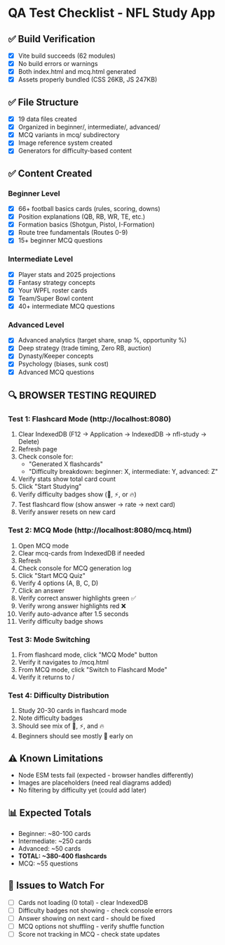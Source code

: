 # QA Test Checklist - NFL Study App

## ✅ Build Verification
- [x] Vite build succeeds (62 modules)
- [x] No build errors or warnings
- [x] Both index.html and mcq.html generated
- [x] Assets properly bundled (CSS 26KB, JS 247KB)

## ✅ File Structure
- [x] 19 data files created
- [x] Organized in beginner/, intermediate/, advanced/
- [x] MCQ variants in mcq/ subdirectory
- [x] Image reference system created
- [x] Generators for difficulty-based content

## ✅ Content Created

### Beginner Level
- [x] 66+ football basics cards (rules, scoring, downs)
- [x] Position explanations (QB, RB, WR, TE, etc.)
- [x] Formation basics (Shotgun, Pistol, I-Formation)
- [x] Route tree fundamentals (Routes 0-9)
- [x] 15+ beginner MCQ questions

### Intermediate Level
- [x] Player stats and 2025 projections
- [x] Fantasy strategy concepts
- [x] Your WPFL roster cards
- [x] Team/Super Bowl content
- [x] 40+ intermediate MCQ questions

### Advanced Level
- [x] Advanced analytics (target share, snap %, opportunity %)
- [x] Deep strategy (trade timing, Zero RB, auction)
- [x] Dynasty/Keeper concepts
- [x] Psychology (biases, sunk cost)
- [x] Advanced MCQ questions

## 🔍 BROWSER TESTING REQUIRED

### Test 1: Flashcard Mode (http://localhost:8080)
1. Clear IndexedDB (F12 → Application → IndexedDB → nfl-study → Delete)
2. Refresh page
3. Check console for:
   - "Generated X flashcards"
   - "Difficulty breakdown: beginner: X, intermediate: Y, advanced: Z"
4. Verify stats show total card count
5. Click "Start Studying"
6. Verify difficulty badges show (🌱, ⚡, or 🔥)
7. Test flashcard flow (show answer → rate → next card)
8. Verify answer resets on new card

### Test 2: MCQ Mode (http://localhost:8080/mcq.html)
1. Open MCQ mode
2. Clear mcq-cards from IndexedDB if needed
3. Refresh
4. Check console for MCQ generation log
5. Click "Start MCQ Quiz"
6. Verify 4 options (A, B, C, D)
7. Click an answer
8. Verify correct answer highlights green ✅
9. Verify wrong answer highlights red ❌
10. Verify auto-advance after 1.5 seconds
11. Verify difficulty badge shows

### Test 3: Mode Switching
1. From flashcard mode, click "MCQ Mode" button
2. Verify it navigates to /mcq.html
3. From MCQ mode, click "Switch to Flashcard Mode"
4. Verify it returns to /

### Test 4: Difficulty Distribution
1. Study 20-30 cards in flashcard mode
2. Note difficulty badges
3. Should see mix of 🌱, ⚡, and 🔥
4. Beginners should see mostly 🌱 early on

## ⚠️ Known Limitations
- Node ESM tests fail (expected - browser handles differently)
- Images are placeholders (need real diagrams added)
- No filtering by difficulty yet (could add later)

## 📊 Expected Totals
- Beginner: ~80-100 cards
- Intermediate: ~250 cards  
- Advanced: ~50 cards
- **TOTAL: ~380-400 flashcards**
- MCQ: ~55 questions

## 🐛 Issues to Watch For
- [ ] Cards not loading (0 total) - clear IndexedDB
- [ ] Difficulty badges not showing - check console errors
- [ ] Answer showing on next card - should be fixed
- [ ] MCQ options not shuffling - verify shuffle function
- [ ] Score not tracking in MCQ - check state updates
